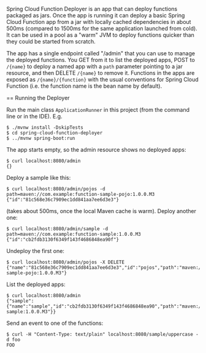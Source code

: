 Spring Cloud Function Deployer is an app that can deploy functions packaged as jars. Once the app is running it can deploy a basic Spring Cloud Function app from a jar with locally cached dependencies in about 500ms (compared to 1500ms for the same application launched from cold). It can be used in a pool as a "warm" JVM to deploy functions quicker than they could be started from scratch.

The app has a single endpoint called "/admin" that you can use to manage the deployed functions. You GET from it to list the deployed apps, POST to `/{name}` to deploy a named app with a `path` parameter pointing to a jar resource, and then DELETE `/{name}` to remove it. Functions in the apps are exposed as `/{name}/{function}` with the usual conventions for Spring Cloud Function (i.e. the function name is the bean name by default).

== Running the Deployer

Run the main class `ApplicationRunner` in this project (from the command line or in the IDE). E.g.

```
$ ./mvnw install -DskipTests
$ cd spring-cloud-function-deployer
$ ../mvnw spring-boot:run
```

The app starts empty, so the admin resource shows no deployed apps:

```
$ curl localhost:8080/admin
{}
```

Deploy a sample like this:

```
$ curl localhost:8080/admin/pojos -d path=maven://com.example:function-sample-pojo:1.0.0.M3
{"id":"81c568e36c7909ec1dd841aa7ee6d3e3"}
```

(takes about 500ms, once the local Maven cache is warm). Deploy another one:

```
$ curl localhost:8080/admin/sample -d path=maven://com.example:function-sample:1.0.0.M3
{"id":"cb2fdb3130f6349f143f4686848ea90f"}
```

Undeploy the first one:

```
$ curl localhost:8080/admin/pojos -X DELETE
{"name":"81c568e36c7909ec1dd841aa7ee6d3e3","id":"pojos","path":"maven://com.example:function-sample-pojo:1.0.0.M3"}
```

List the deployed apps:

```
$ curl localhost:8080/admin
{"sample":{"name":"sample","id":"cb2fdb3130f6349f143f4686848ea90","path":"maven://com.example:function-sample:1.0.0.M3"}}
```

Send an event to one of the functions:

```
$ curl -H "Content-Type: text/plain" localhost:8080/sample/uppercase -d foo
FOO
```

